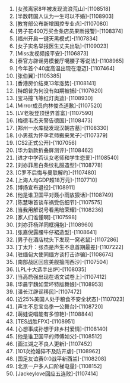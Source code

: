 
1. [女孩离家8年被发现流浪荒山]-[1108518]
1. [半数韩国人认为一生可以不婚]-[1108903]
1. [教育部公布新增国控专业点]-[1107080]
1. [男子花400万买金条店员果断报警]-[1108374]
1. [福州开启一键天黑模式]-[1107834]
1. [女子实名举报医生丈夫出轨]-[1109023]
1. [Miss发视频报平安]-[1106873]
1. [泰官方辟谣男模餐厅噶腰子等说法]-[1108965]
1. [今年首个40度高温出现在澄迈]-[1107464]
1. [张伯翼]-[1105385]
1. [香港房价结束13年涨势]-[1108141]
1. [特朗普为何没有如期被捕]-[1107620]
1. [宝马撞飞等红灯奥迪]-[1108930]
1. [Mirror成员向林俊杰道歉]-[1107520]
1. [LV老板登顶世界首富]-[1107590]
1. [梅德韦杰夫警告德国]-[1108473]
1. [郑州一水库疑发现汉朝古墓]-[1108330]
1. [小男孩为怀孕老师搬来凳子]-[1107379]
1. [CS2正式公开]-[1107056]
1. [华为新款折叠屏测评]-[1108462]
1. [进才中学否认女老师和学生恋爱]-[1108540]
1. [刘亦菲黑白条纹礼服造型]-[1108778]
1. [C罗不后悔与曼联解约]-[1107480]
1. [上海人均GDP超18万元]-[1107710]
1. [博扬宣布退役]-[1108911]
1. [他是谁卫国平对聂小雨放狠话]-[1108749]
1. [陈慧琳首谈车祸受伤细节]-[1107575]
1. [当我用解说号看黑暗荣耀]-[1108236]
1. [家人们谁懂啊]-[1107598]
1. [刘亦菲杨洋同框拥抱]-[1108960]
1. [张嘉倪露腰牛仔裙造型]-[1108641]
1. [男子在酒店枕头下发现一窝老鼠]-[1107286]
1. [丁太升：张杰是声生不息首期最差]-[1107222]
1. [驻缅甸大使同缅方谈打击诈骗]-[1108674]
1. [南部战区回应美舰擅闯西沙]-[1107504]
1. [LPL十大选手出炉]-[1108035]
1. [当高启强出现在语文试卷上]-[1107412]
1. [华晨宇魏如萱坏特版舞娘]-[1108953]
1. [潘长江辟谣移民]-[1107472]
1. [近25%美国人处于粮食不安全状态]-[1107023]
1. [声生不息宝岛季一公舞台]-[1108720]
1. [萌娃说唱能有多惊艳]-[1108844]
1. [TES战胜FPX]-[1108951]
1. [心想事成孙想于非乡村爱情]-[1108140]
1. [他是谁卫国平的师傅如父]-[1108512]
1. [画江湖之不良人更新]-[1107452]
1. [101次抢婚猝不及防开虐]-[1108962]
1. [国足友谊赛0:0战平新西兰]-[1108208]
1. [北京一户多人口阶梯电量]-[1108152]
1. [Jackeylove回应五连败]-[1107414]
